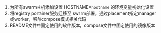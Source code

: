 1. 为所有swarm主机添加设置 HOSTNAME=`hostname` 的环境变量初始化设置
2. 将registry portainer服务迁移至 swarm部署，通过placement指定manager或worker，移除compose模式相关代码
3. README文件中固定使用的软件版本，compose文件中固定使用的镜像版本